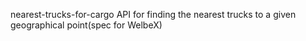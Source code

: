 nearest-trucks-for-cargo
API for finding the nearest trucks to a given geographical point(spec for WelbeX)

